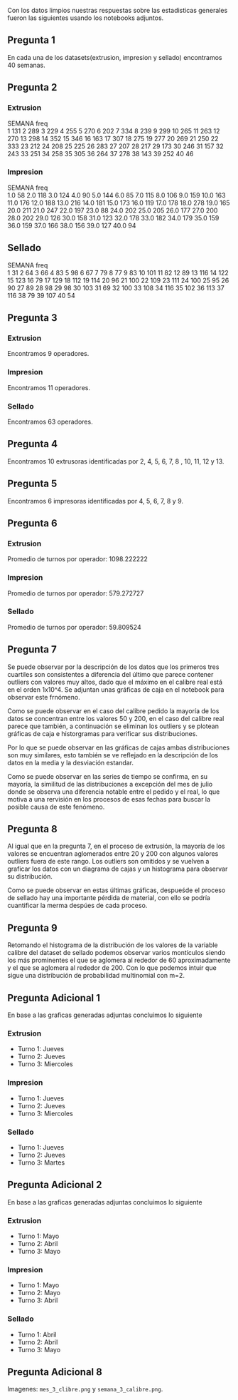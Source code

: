 
Con los datos limpios nuestras respuestas sobre las estadisticas generales fueron las siguientes usando los notebooks adjuntos.

## Pregunta 1

En cada una de los datasets(extrusion, impresion y sellado) encontramos 40 semanas.


## Pregunta 2

### Extrusion
 
SEMANA   freq   
1        131
2        289
3        229
4        255
5        270
6        202
7        334
8        239
9        299
10       265
11       263
12       270
13       298
14       352
15       346
16       163
17       307
18       275
19       277
20       269
21       250
22       333
23       212
24       208
25       225
26       283
27       207
28       217
29       173
30       246
31       157
32       243
33       251
34       258
35       305
36       264
37       278
38       143
39       252
40        46

### Impresion

SEMANA   freq      
1.0       58
2.0      118
3.0      124
4.0       90
5.0      144
6.0       85
7.0      115
8.0      106
9.0      159
10.0     163
11.0     176
12.0     188
13.0     216
14.0     181
15.0     173
16.0     119
17.0     178
18.0     278
19.0     165
20.0     211
21.0     247
22.0     197
23.0      88
24.0     202
25.0     205
26.0     177
27.0     200
28.0     202
29.0     126
30.0     158
31.0     123
32.0     178
33.0     182
34.0     179
35.0     159
36.0     159
37.0     166
38.0     156
39.0     127
40.0      94

## Sellado

SEMANA    freq      
1         31
2         64
3         66
4         83
5         98
6         67
7         79
8         77
9         83
10       101
11        82
12        89
13       116
14       122
15       123
16        79
17       129
18       112
19       114
20        96
21       100
22       109
23       111
24       100
25        95
26        90
27        89
28        98
29        98
30       103
31        69
32       100
33       108
34       116
35       102
36       113
37       116
38        79
39       107
40        54


## Pregunta 3

### Extrusion

Encontramos 9 operadores.

### Impresion 

Encontramos 11 operadores.

### Sellado

Encontramos 63 operadores.


## Pregunta 4

Encontramos 10 extrusoras identificadas por 2, 4, 5, 6, 7, 8 , 10, 11, 12 y 13.


## Pregunta 5

Encontramos 6 impresoras identificadas por 4, 5, 6, 7, 8 y 9.


## Pregunta 6

### Extrusion

Promedio de turnos por operador: 1098.222222

### Impresion 

Promedio de turnos por operador: 579.272727

### Sellado

Promedio de turnos por operador: 59.809524


## Pregunta 7

Se puede observar por la descripción de los datos que los primeros tres cuartiles son consistentes a diferencia del último que parece contener outliers con valores muy altos, dado que el máximo en el calibre real está en el orden 1x10^4. Se adjuntan unas gráficas de caja en el notebook para observar este frnómeno.

Como se puede observar en el caso del calibre pedido la mayoría de los datos se concentran entre los valores 50 y 200, en el caso del calibre real parece que también, a continuación se eliminan los outliers y se plotean gráficas de caja e historgramas para verificar sus distribuciones.

Por lo que se puede observar en las gráficas de cajas ambas distribuciones son muy similares, esto también se ve reflejado en la descripción de los datos en la media y la desviación estandar. 

Como se puede observar en las series de tiempo se confirma, en su mayoría, la similitud de las distribuciones a excepción del mes de julio donde se observa una diferencia notable entre el pedido y el real, lo que motiva a una rervisión en los procesos de esas fechas para buscar la posible causa de este fenómeno.


## Pregunta 8

Al igual que en la pregunta 7, en el proceso de extrusión, la mayoría de los valores se encuentran aglomerados entre 20 y 200 con algunos valores outliers fuera de este rango. Los outliers son omitidos y se vuelven a graficar los datos con un diagrama de cajas y un histograma para observar su distribución.

Como se puede observar en estas últimas gráficas, despueśde el proceso de sellado hay una importante pérdida de material, con ello se podría cuantificar la merma despúes de cada proceso.


## Pregunta 9

Retomando el histograma de la distribución de los valores de la variable calibre del dataset de sellado podemos observar varios montículos siendo los más prominentes el que se aglomera al rededor de 60 aproximadamente y el que se aglomera al rededor de 200. Con lo que podemos intuir que sigue una distribución de probabilidad multinomial con m=2.


## Pregunta Adicional 1

En base a las graficas generadas adjuntas concluimos lo siguiente

### Extrusion

* Turno 1: Jueves
* Turno 2: Jueves
* Turno 3: Miercoles

### Impresion

* Turno 1: Jueves
* Turno 2: Jueves
* Turno 3: Miercoles

### Sellado

* Turno 1: Jueves
* Turno 2: Jueves
* Turno 3: Martes


## Pregunta Adicional 2

En base a las graficas generadas adjuntas concluimos lo siguiente

### Extrusion

* Turno 1: Mayo
* Turno 2: Abril
* Turno 3: Mayo

### Impresion

* Turno 1: Mayo
* Turno 2: Mayo
* Turno 3: Abril

### Sellado

* Turno 1: Abril
* Turno 2: Abril
* Turno 3: Mayo


## Pregunta Adicional 8

Imagenes: `mes_3_clibre.png` y `semana_3_calibre.png`. 